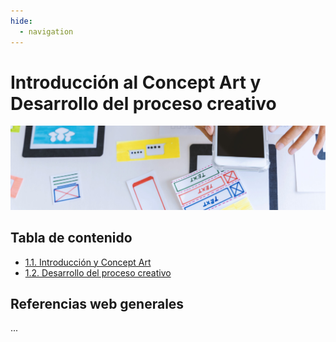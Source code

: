 ```yaml
---
hide:
  - navigation
---
```


# Introducción al Concept Art y Desarrollo del proceso creativo
![](assets/referencias.jpg)

## Tabla de contenido

* [1.1. Introducción y Concept Art](ud1-1.md)
* [1.2. Desarrollo del proceso creativo]()

## Referencias web generales

...

